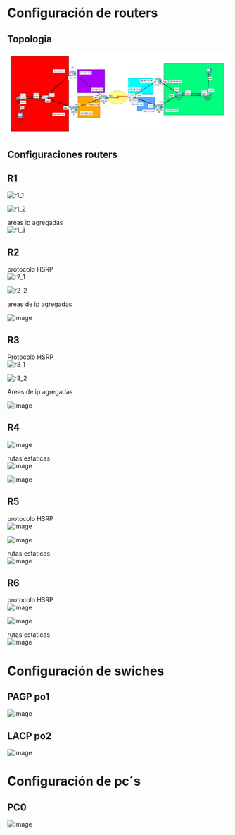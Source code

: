 # Configuración de routers 

## Topologia
![topologia](./imgs/topologia.JPG)

## Configuraciones routers
## R1
![r1_1](https://github.com/Cris1928/IPC2-Bootstrap/assets/98928867/01500307-f1c2-4c74-9646-557ff202aa8a)

![r1_2](https://github.com/Cris1928/IPC2-Bootstrap/assets/98928867/287d3e78-dd3f-4503-9f70-d182f0365bdc)

areas ip agregadas  
![r1_3](https://github.com/Cris1928/IPC2-Bootstrap/assets/98928867/5e1af478-b95b-4a5b-a12b-fd54cc06c4ae)

## R2
  protocolo HSRP  
![r2_1](https://github.com/Cris1928/IPC2-Bootstrap/assets/98928867/b985911b-a485-40c0-af16-a95f636a6ab5)


![r2_2](https://github.com/Cris1928/IPC2-Bootstrap/assets/98928867/1980c563-1f23-42d9-86a3-754f5d80cb52)

areas de ip agregadas 

![image](https://github.com/Cris1928/IPC2-Bootstrap/assets/98928867/0af7d383-05c7-46d9-9002-3516f3b3f4cc)



## R3
 Protocolo HSRP  
![r3_1](https://github.com/Cris1928/IPC2-Bootstrap/assets/98928867/dcbdc6b3-0146-422e-8aa9-8344923d7933)

![r3_2](https://github.com/Cris1928/IPC2-Bootstrap/assets/98928867/abb4ab76-0080-4821-b55c-344512f39d50)

Areas de ip agregadas  
 
![image](https://github.com/Cris1928/IPC2-Bootstrap/assets/98928867/8f65044c-ca18-44e5-b99b-560b9cdc1262)


## R4
 ![image](https://github.com/Cris1928/IPC2-Bootstrap/assets/98928867/ca5d8b73-354f-4593-97a3-774cb17180a3)

 

 rutas estaticas  
![image](https://github.com/Cris1928/IPC2-Bootstrap/assets/98928867/3f2e6370-d421-40dd-85de-5c7a7cce2bba)

![image](https://github.com/Cris1928/IPC2-Bootstrap/assets/98928867/47662577-a453-41bd-85c6-cdeae5a4daba)

## R5

 protocolo HSRP  
 ![image](https://github.com/Cris1928/IPC2-Bootstrap/assets/98928867/45c15dbf-bd9a-4bc9-ae73-fff879d3f7b2)

![image](https://github.com/Cris1928/IPC2-Bootstrap/assets/98928867/702c6388-a51a-42ce-b4cf-215ee87818a7)

 rutas estaticas  
![image](https://github.com/Cris1928/IPC2-Bootstrap/assets/98928867/350b774a-4fc1-42bd-ba2a-4962da780971)

## R6

 protocolo HSRP  
![image](https://github.com/Cris1928/IPC2-Bootstrap/assets/98928867/4e9c4a36-2ca8-477b-a93a-e5d48781b0cd)

![image](https://github.com/Cris1928/IPC2-Bootstrap/assets/98928867/2450cb1f-45b9-4cbc-9961-d66a3f2a71b9)

rutas estaticas  
![image](https://github.com/Cris1928/IPC2-Bootstrap/assets/98928867/fd393bce-2f0d-4b9b-810b-c25077748007)


# Configuración de swiches

## PAGP po1
![image](https://github.com/Cris1928/IPC2-Bootstrap/assets/98928867/2231d9b7-e36b-4a58-b774-851ef4ace4f0)

## LACP po2
![image](https://github.com/Cris1928/IPC2-Bootstrap/assets/98928867/c7889518-1356-46ec-8b0f-47f7c793e258)

# Configuración de pc´s

## PC0
![image](https://github.com/Cris1928/IPC2-Bootstrap/assets/98928867/23aded6e-a2f9-4393-aa30-07d4226b8e3d)